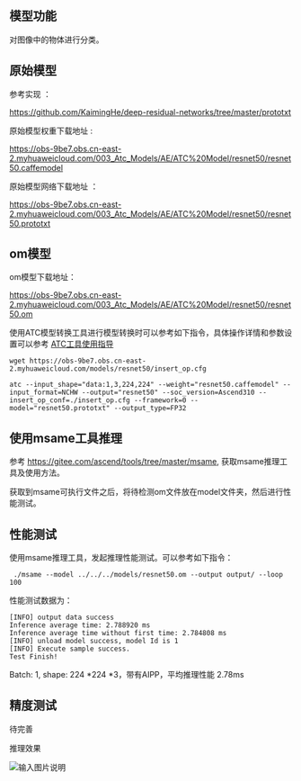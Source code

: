 ## 模型功能

 对图像中的物体进行分类。

## 原始模型

参考实现 ：

https://github.com/KaimingHe/deep-residual-networks/tree/master/prototxt

原始模型权重下载地址 :

https://obs-9be7.obs.cn-east-2.myhuaweicloud.com/003_Atc_Models/AE/ATC%20Model/resnet50/resnet50.caffemodel

原始模型网络下载地址 ：

https://obs-9be7.obs.cn-east-2.myhuaweicloud.com/003_Atc_Models/AE/ATC%20Model/resnet50/resnet50.prototxt


## om模型

om模型下载地址：

https://obs-9be7.obs.cn-east-2.myhuaweicloud.com/003_Atc_Models/AE/ATC%20Model/resnet50/resnet50.om

使用ATC模型转换工具进行模型转换时可以参考如下指令，具体操作详情和参数设置可以参考  [ATC工具使用指导](https://support.huaweicloud.com/ti-atc-A200dk_3000/altasatc_16_002.html) 

```
wget https://obs-9be7.obs.cn-east-2.myhuaweicloud.com/models/resnet50/insert_op.cfg
```

```
atc --input_shape="data:1,3,224,224" --weight="resnet50.caffemodel" --input_format=NCHW --output="resnet50" --soc_version=Ascend310 --insert_op_conf=./insert_op.cfg --framework=0 --model="resnet50.prototxt" --output_type=FP32
```

## 使用msame工具推理

参考 https://gitee.com/ascend/tools/tree/master/msame, 获取msame推理工具及使用方法。

获取到msame可执行文件之后，将待检测om文件放在model文件夹，然后进行性能测试。

## 性能测试

使用msame推理工具，发起推理性能测试。可以参考如下指令： 

```
 ./msame --model ../../../models/resnet50.om --output output/ --loop 100

```

性能测试数据为：

```
[INFO] output data success
Inference average time: 2.788920 ms
Inference average time without first time: 2.784808 ms
[INFO] unload model success, model Id is 1
[INFO] Execute sample success.
Test Finish!
```

Batch: 1, shape:  224 *224 *3，带有AIPP，平均推理性能 2.78ms

## 精度测试

待完善

推理效果

![输入图片说明](https://images.gitee.com/uploads/images/2020/1218/101122_8d4dad5f_5578318.jpeg "out_dog2_1024_683.jpg")